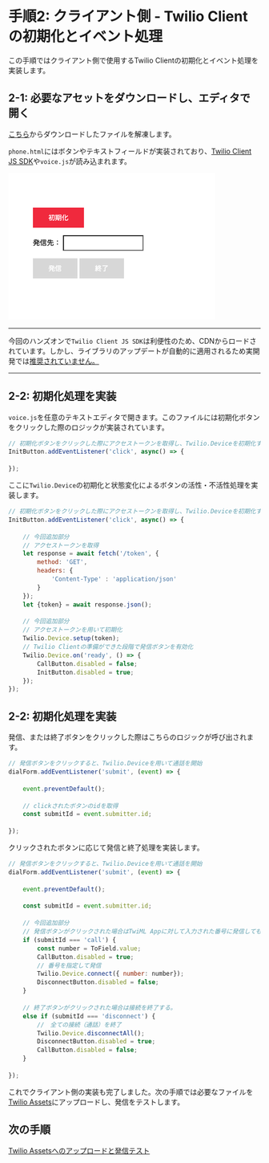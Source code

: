 #  手順2: クライアント側 - Twilio Clientの初期化とイベント処理

この手順ではクライアント側で使用するTwilio Clientの初期化とイベント処理を実装します。

## 2-1: 必要なアセットをダウンロードし、エディタで開く

[こちら](../../samples/phone.zip)からダウンロードしたファイルを解凍します。

`phone.html`にはボタンやテキストフィールドが実装されており、[Twilio Client JS SDK](https://jp.twilio.com/docs/voice/client/javascript)や`voice.js`が読み込まれます。

![Browser Phone](../assets/04-Browser-Phone-Init.png)

-----
今回のハンズオンで`Twilio Client JS SDK`は利便性のため、CDNからロードされています。しかし、ライブラリのアップデートが自動的に適用されるため実開発では[推奨されていません。](https://jp.twilio.com/docs/voice/client/javascript/overview)

-----

## 2-2: 初期化処理を実装

`voice.js`を任意のテキストエディタで開きます。このファイルには初期化ボタンをクリックした際のロジックが実装されています。

```js
// 初期化ボタンをクリックした際にアクセストークンを取得し、Twilio.Deviceを初期化する。
InitButton.addEventListener('click', async() => {

});
```
ここに`Twilio.Device`の初期化と状態変化によるボタンの活性・不活性処理を実装します。

```js
// 初期化ボタンをクリックした際にアクセストークンを取得し、Twilio.Deviceを初期化する。
InitButton.addEventListener('click', async() => {

    // 今回追加部分
    // アクセストークンを取得
    let response = await fetch('/token', {
        method: 'GET',
        headers: {
            'Content-Type' : 'application/json'
        }
    });
    let {token} = await response.json();
    
    // 今回追加部分
    // アクセストークンを用いて初期化
    Twilio.Device.setup(token);
    // Twilio Clientの準備ができた段階で発信ボタンを有効化
    Twilio.Device.on('ready', () => {
        CallButton.disabled = false;
        InitButton.disabled = true;
    });
});
```

## 2-2: 初期化処理を実装
発信、または終了ボタンをクリックした際はこちらのロジックが呼び出されます。

```js
// 発信ボタンをクリックすると、Twilio.Deviceを用いて通話を開始
dialForm.addEventListener('submit', (event) => {

    event.preventDefault();

    // clickされたボタンのidを取得
    const submitId = event.submitter.id;
        
});
```

クリックされたボタンに応じて発信と終了処理を実装します。

```js
// 発信ボタンをクリックすると、Twilio.Deviceを用いて通話を開始
dialForm.addEventListener('submit', (event) => {

    event.preventDefault();

    const submitId = event.submitter.id;

    // 今回追加部分
    // 発信ボタンがクリックされた場合はTwiML Appに対して入力された番号に発信してもらう。
    if (submitId === 'call') {
        const number = ToField.value;
        CallButton.disabled = true;
        // 番号を指定して発信
        Twilio.Device.connect({ number: number});
        DisconnectButton.disabled = false;
    }

    // 終了ボタンがクリックされた場合は接続を終了する。
    else if (submitId === 'disconnect') {
        //　全ての接続（通話）を終了
        Twilio.Device.disconnectAll();
        DisconnectButton.disabled = true;
        CallButton.disabled = false; 
    }
        
});
```

これでクライアント側の実装も完了しました。次の手順では必要なファイルを[Twilio Assets](https://jp.twilio.com/docs/runtime/assets)にアップロードし、発信をテストします。

## 次の手順

[Twilio Assetsへのアップロードと発信テスト](03-Assets-Outbound-Test.md)
